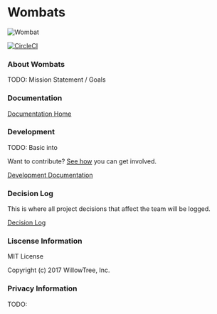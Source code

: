 # Wombats

![Wombat](https://cloud.githubusercontent.com/assets/4649439/17083937/59e5a5f0-517d-11e6-92a2-976aee52d95c.png)

[![CircleCI](https://circleci.com/gh/willowtreeapps/wombats-api.svg?style=svg)](https://circleci.com/gh/willowtreeapps/wombats-api)

### About Wombats

TODO: Mission Statement / Goals

### Documentation

[Documentation Home](./docs/README.md)

### Development

TODO: Basic into

Want to contribute? [See how](./CONTRIBUTING.md) you can get involved.

[Development Documentation](./docs/development/README.md)

### Decision Log

This is where all project decisions that affect the team will be logged.

[Decision Log](./docs/decision-logs/README.md)

### Liscense Information

MIT License

Copyright (c) 2017 WillowTree, Inc.

### Privacy Information

TODO:
